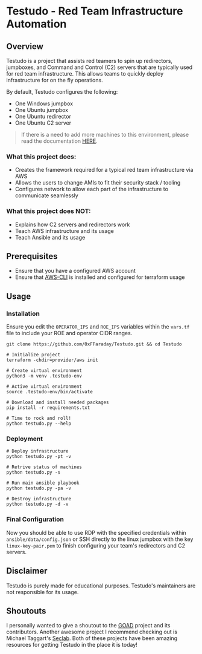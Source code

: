 # Testudo - Red Team Infrastructure Automation

## Overview

Testudo is a project that assists red teamers to spin up redirectors, jumpboxes, and Command and Control (C2) servers that are typically used for red team infrastructure. This allows teams to quickly deploy infrastructure for on the fly operations.

By default, Testudo configures the following:
- One Windows jumpbox
- One Ubuntu jumpbox
- One Ubuntu redirector
- One Ubuntu C2 server

> If there is a need to add more machines to this environment, please read the documentation [HERE](https://testudo.gitbook.io/wiki/expanding-testudo).

### What this project does:

- Creates the framework required for a typical red team infrastructure via AWS
- Allows the users to change AMIs to fit their security stack / tooling
- Configures network to allow each part of the infrastructure to communicate seamlessly

### What this project does NOT:

- Explains how C2 servers and redirectors work
- Teach AWS infrastructure and its usage
- Teach Ansible and its usage

## Prerequisites

- Ensure that you have a configured AWS account
- Ensure that [AWS-CLI](https://aws.amazon.com/cli/) is installed and configured for terraform usage

## Usage

### Installation

Ensure you edit the `OPERATOR_IPS` and `ROE_IPS` variables within the `vars.tf` file to include your ROE and operator CIDR ranges.

```
git clone https://github.com/0xFFaraday/Testudo.git && cd Testudo

# Initialize project
terraform -chdir=provider/aws init

# Create virtual environment
python3 -m venv .testudo-env

# Active virtual environment
source .testudo-env/bin/activate

# Download and install needed packages
pip install -r requirements.txt

# Time to rock and roll!
python testudo.py --help
```

### Deployment

```
# Deploy infrastructure
python testudo.py -pt -v

# Retrive status of machines
python testudo.py -s

# Run main ansible playbook
python testudo.py -pa -v

# Destroy infrastructure
python testudo.py -d -v
```

### Final Configuration

Now you should be able to use RDP with the specified credentials within `ansible/data/config.json` or SSH directly to the linux jumpbox with the key `linux-key-pair.pem` to finish configuring your team's redirectors and C2 servers.

## Disclaimer

Testudo is purely made for educational purposes. Testudo's maintainers are not responsible for its usage.

## Shoutouts

I personally wanted to give a shoutout to the [GOAD](https://github.com/Orange-Cyberdefense/GOAD) project and its contributors. Another awesome project I recommend checking out is Michael Taggart's [Seclab](https://github.com/mttaggart/seclab). Both of these projects have been amazing resources for getting Testudo in the place it is today!